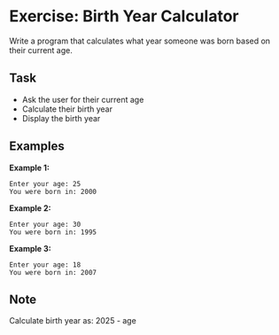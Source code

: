 # Exercise: Birth Year Calculator

Write a program that calculates what year someone was born based on their current age.

## Task
- Ask the user for their current age
- Calculate their birth year
- Display the birth year

## Examples
**Example 1:**
```
Enter your age: 25
You were born in: 2000
```

**Example 2:**
```
Enter your age: 30
You were born in: 1995
```

**Example 3:**
```
Enter your age: 18
You were born in: 2007
```

## Note
Calculate birth year as: 2025 - age
